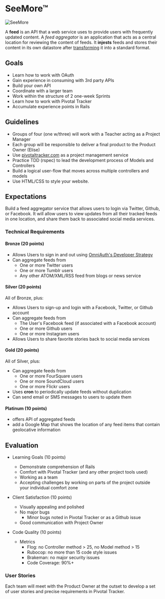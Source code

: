 SeeMore™
============

![SeeMore](http://www.theirishduck.info/wp-content/uploads/2013/06/plant.png) 

A **feed** is an API that a web service uses to provide users with frequently updated content. A *feed aggregator*  is an application that acts as a central location for reviewing the content of feeds. It **injests** feeds and stores their content in its own datastore after [transforming](http://en.wikipedia.org/wiki/Extract,_transform,_load) it into a standard format.

## Goals
+ Learn how to work with OAuth
+ Gain experience in consuming with 3rd party APIs
+ Build your own API
+ Coordinate with a larger team
+ Work within the structure of 2 one-week Sprints
+ Learn how to work with Pivotal Tracker
+ Accumulate experience points in Rails 

## Guidelines

+ Groups of four (one w/three) will work with a Teacher acting as a Project Manager
+ Each group will be responsible to deliver a final product to the Product Owner (Elise)
+ Use [pivotaltracker.com](http://pivotaltracker.com) as a project management service
+ Practice TDD (rspec) to lead the development process of Models and Controllers
+ Build a logical user-flow that moves across multiple controllers and models
+ Use HTML/CSS to style your website.

## Expectations

Build a feed aggregator service that allows users to login via Twitter, Github, or Facebook. It will allow users to view updates from all their tracked feeds in one location, and share them back to associated social media services.

### Technical Requirements
#### Bronze (20 points)
+ Allows Users to sign in and out using [OmniAuth's Developer Strategy](http://rubydoc.info/github/intridea/omniauth/master/OmniAuth/Strategies/Developer)
+ Can aggregate feeds from 
    * One or more Twitter users
    * One or more Tumblr users
    * Any other ATOM/XML/RSS feed from blogs or news service

#### Silver (20 points)
All of Bronze, plus:
+ Allows Users to sign-up and login with a Facebook, Twitter, or Github account
+ Can aggregate feeds from
    * The User's Facebook feed (if associated with a Facebook account)
    * One or more Github users
    * One or more Instagram users
+ Allows Users to share favorite stories back to social media services

#### Gold (20 points)
All of Silver, plus:
+ Can aggregate feeds from
    * One or more FourSquare users
    * One or more SoundCloud users
    * One or more Flickr users
+ Uses **cron** to periodically update feeds without duplication
+ Can send email or SMS messages to users to update them

#### Platinum (10 points)
+ offers API of aggregated feeds
+ add a Google Map that shows the location of any feed items that contain geolocative information


## Evaluation
+ Learning Goals (10 points)
    * Demonstrate comprehension of Rails
    * Comfort with Pivotal Tracker (and any other project tools used)
    * Working as a team
    * Accepting challenges by working on parts of the project outside your individual comfort zone

+ Client Satisfaction (10 points)
    * Visually appealing and polished
    * No major bugs
        - Minor bugs noted in Pivotal Tracker or as a Github issue 
    * Good communication with Project Owner

+ Code Quality (10 points)
    * Metrics
        - Flog: no Controller method > 25, no Model method > 15
        - Rubocop: no more than 15 code style issues
        - Brakeman: no major security issues
        - Code Coverage: 90%+


### User Stories
Each team will meet with the Product Owner at the outset to develop a set of user stories and precise requirements in Pivotal Tracker.







